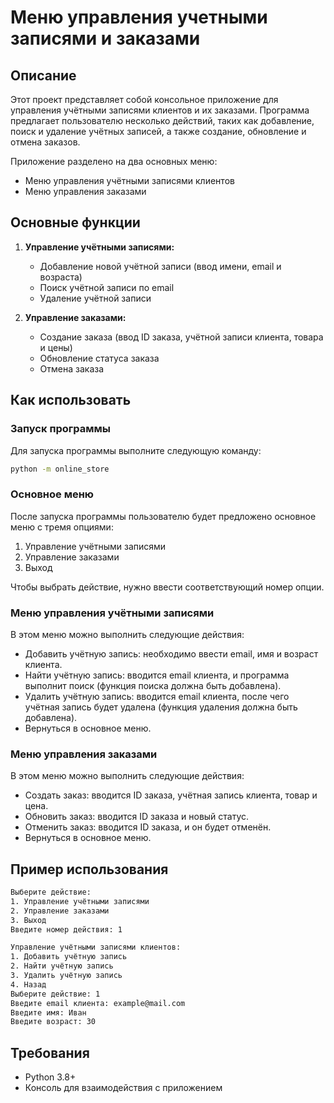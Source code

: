 # Меню управления учетными записями и заказами

## Описание

Этот проект представляет собой консольное приложение для управления учётными записями клиентов и их заказами. Программа предлагает пользователю несколько действий, таких как добавление, поиск и удаление учётных записей, а также создание, обновление и отмена заказов.

Приложение разделено на два основных меню:
- Меню управления учётными записями клиентов
- Меню управления заказами

## Основные функции

1. **Управление учётными записями:**
   - Добавление новой учётной записи (ввод имени, email и возраста)
   - Поиск учётной записи по email
   - Удаление учётной записи

2. **Управление заказами:**
   - Создание заказа (ввод ID заказа, учётной записи клиента, товара и цены)
   - Обновление статуса заказа
   - Отмена заказа

## Как использовать

### Запуск программы

Для запуска программы выполните следующую команду:

```bash
python -m online_store
```

### Основное меню

После запуска программы пользователю будет предложено основное меню с тремя опциями:

1. Управление учётными записями
2. Управление заказами
3. Выход

Чтобы выбрать действие, нужно ввести соответствующий номер опции.

### Меню управления учётными записями

В этом меню можно выполнить следующие действия:

- Добавить учётную запись: необходимо ввести email, имя и возраст клиента.
- Найти учётную запись: вводится email клиента, и программа выполнит поиск (функция поиска должна быть добавлена).
- Удалить учётную запись: вводится email клиента, после чего учётная запись будет удалена (функция удаления должна быть добавлена).
- Вернуться в основное меню.

### Меню управления заказами

В этом меню можно выполнить следующие действия:

- Создать заказ: вводится ID заказа, учётная запись клиента, товар и цена.
- Обновить заказ: вводится ID заказа и новый статус.
- Отменить заказ: вводится ID заказа, и он будет отменён.
- Вернуться в основное меню.

## Пример использования

```bash
Выберите действие:
1. Управление учётными записями
2. Управление заказами
3. Выход
Введите номер действия: 1

Управление учётными записями клиентов:
1. Добавить учётную запись
2. Найти учётную запись
3. Удалить учётную запись
4. Назад
Выберите действие: 1
Введите email клиента: example@mail.com
Введите имя: Иван
Введите возраст: 30
```

## Требования

- Python 3.8+
- Консоль для взаимодействия с приложением